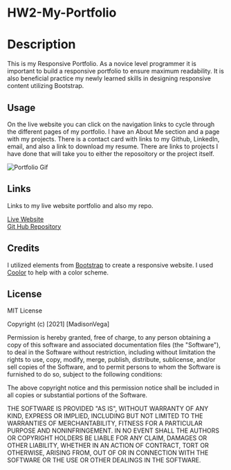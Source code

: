 # HW2-My-Portfolio

# Description

This is my Responsive Portfolio.  As a novice level programmer it is important to build a responsive portfolio to ensure maximum readability.  It is also beneficial practice my newly learned skills in designing responsive content utilizing Bootstrap.

## Usage

On the live website you can click on the navigation links to cycle through the different pages of my portfolio.  I have an About Me section and a page with my projects.  There is a contact card with links to my Github, LinkedIn, email, and also a link to download my resume.  There are links to projects I have done that will take you to either the reposoitory or the project itself. 

![Portfolio Gif](https://media.giphy.com/media/xyR58lmPJlQ4aLOOP7/giphy.gif)


## Links

Links to my live website portfolio and also my repo.

[Live Website](https://madison-vega.github.io/My-Portfolio/index.html)
<br>
[Git Hub Repository](https://github.com/madison-vega/My-Portfolio)

## Credits

I utilized elements from [Bootstrap](https://getbootstrap.com/) to create a responsive website.
I used [Coolor](https://coolors.co/) to help with a color scheme.

## License

MIT License

Copyright (c) [2021] [MadisonVega]

Permission is hereby granted, free of charge, to any person obtaining a copy
of this software and associated documentation files (the "Software"), to deal
in the Software without restriction, including without limitation the rights
to use, copy, modify, merge, publish, distribute, sublicense, and/or sell
copies of the Software, and to permit persons to whom the Software is
furnished to do so, subject to the following conditions:

The above copyright notice and this permission notice shall be included in all
copies or substantial portions of the Software.

THE SOFTWARE IS PROVIDED "AS IS", WITHOUT WARRANTY OF ANY KIND, EXPRESS OR
IMPLIED, INCLUDING BUT NOT LIMITED TO THE WARRANTIES OF MERCHANTABILITY,
FITNESS FOR A PARTICULAR PURPOSE AND NONINFRINGEMENT. IN NO EVENT SHALL THE
AUTHORS OR COPYRIGHT HOLDERS BE LIABLE FOR ANY CLAIM, DAMAGES OR OTHER
LIABILITY, WHETHER IN AN ACTION OF CONTRACT, TORT OR OTHERWISE, ARISING FROM,
OUT OF OR IN CONNECTION WITH THE SOFTWARE OR THE USE OR OTHER DEALINGS IN THE
SOFTWARE.
